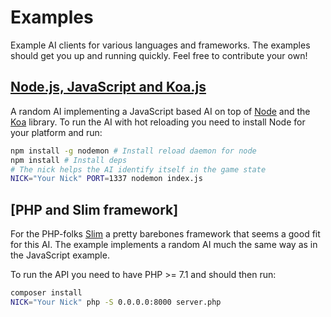 # Examples

Example AI clients for various languages and frameworks.
The examples should get you up and running quickly.
Feel free to contribute your own!

## [Node.js, JavaScript and Koa.js](/node-js-koa)

A random AI implementing a JavaScript based AI on top of [Node](https://nodejs.org/en/) and the [Koa](https://koajs.com/) library.
To run the AI with hot reloading you need to install Node for your platform and run:

```sh
npm install -g nodemon # Install reload daemon for node
npm install # Install deps
# The nick helps the AI identify itself in the game state
NICK="Your Nick" PORT=1337 nodemon index.js
```

## [PHP and Slim framework]

For the PHP-folks [Slim](https://www.slimframework.com/) a pretty barebones framework that seems a good fit for this AI.
The example implements a random AI much the same way as in the JavaScript example.

To run the API you need to have PHP >= 7.1 and should then run:

```sh
composer install
NICK="Your Nick" php -S 0.0.0.0:8000 server.php
```
